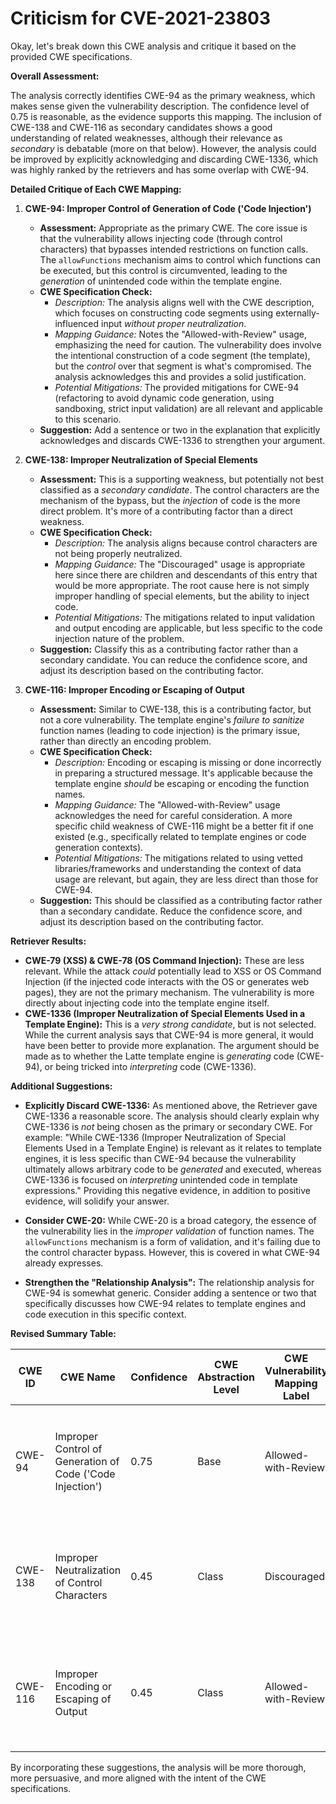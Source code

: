 # Criticism for CVE-2021-23803

Okay, let's break down this CWE analysis and critique it based on the provided CWE specifications.

**Overall Assessment:**

The analysis correctly identifies CWE-94 as the primary weakness, which makes sense given the vulnerability description. The confidence level of 0.75 is reasonable, as the evidence supports this mapping. The inclusion of CWE-138 and CWE-116 as secondary candidates shows a good understanding of related weaknesses, although their relevance as *secondary* is debatable (more on that below). However, the analysis could be improved by explicitly acknowledging and discarding CWE-1336, which was highly ranked by the retrievers and has some overlap with CWE-94.

**Detailed Critique of Each CWE Mapping:**

1.  **CWE-94: Improper Control of Generation of Code ('Code Injection')**
    *   **Assessment:** Appropriate as the primary CWE. The core issue is that the vulnerability allows injecting code (through control characters) that bypasses intended restrictions on function calls. The `allowFunctions` mechanism aims to control which functions can be executed, but this control is circumvented, leading to the *generation* of unintended code within the template engine.
    *   **CWE Specification Check:**
        *   *Description:*  The analysis aligns well with the CWE description, which focuses on constructing code segments using externally-influenced input *without proper neutralization*.
        *   *Mapping Guidance:* Notes the "Allowed-with-Review" usage, emphasizing the need for caution. The vulnerability does involve the intentional construction of a code segment (the template), but the *control* over that segment is what's compromised. The analysis acknowledges this and provides a solid justification.
        *   *Potential Mitigations:* The provided mitigations for CWE-94 (refactoring to avoid dynamic code generation, using sandboxing, strict input validation) are all relevant and applicable to this scenario.
    *   **Suggestion:** Add a sentence or two in the explanation that explicitly acknowledges and discards CWE-1336 to strengthen your argument.

2.  **CWE-138: Improper Neutralization of Special Elements**
    *   **Assessment:** This is a supporting weakness, but potentially not best classified as a *secondary candidate*.  The control characters are the mechanism of the bypass, but the *injection* of code is the more direct problem.  It's more of a contributing factor than a direct weakness.
    *   **CWE Specification Check:**
        *   *Description:* The analysis aligns because control characters are not being properly neutralized.
        *   *Mapping Guidance:*  The "Discouraged" usage is appropriate here since there are children and descendants of this entry that would be more appropriate.  The root cause here is not simply improper handling of special elements, but the ability to inject code.
        *   *Potential Mitigations:* The mitigations related to input validation and output encoding are applicable, but less specific to the code injection nature of the problem.
    *   **Suggestion:** Classify this as a contributing factor rather than a secondary candidate. You can reduce the confidence score, and adjust its description based on the contributing factor.

3.  **CWE-116: Improper Encoding or Escaping of Output**
    *   **Assessment:** Similar to CWE-138, this is a contributing factor, but not a core vulnerability.  The template engine's *failure to sanitize* function names (leading to code injection) is the primary issue, rather than directly an encoding problem.
    *   **CWE Specification Check:**
        *   *Description:* Encoding or escaping is missing or done incorrectly in preparing a structured message. It's applicable because the template engine *should* be escaping or encoding the function names.
        *   *Mapping Guidance:* The "Allowed-with-Review" usage acknowledges the need for careful consideration.  A more specific child weakness of CWE-116 might be a better fit if one existed (e.g., specifically related to template engines or code generation contexts).
        *   *Potential Mitigations:* The mitigations related to using vetted libraries/frameworks and understanding the context of data usage are relevant, but again, they are less direct than those for CWE-94.
    *   **Suggestion:** This should be classified as a contributing factor rather than a secondary candidate. Reduce the confidence score, and adjust its description based on the contributing factor.

**Retriever Results:**

*   **CWE-79 (XSS) & CWE-78 (OS Command Injection):** These are less relevant. While the attack *could* potentially lead to XSS or OS Command Injection (if the injected code interacts with the OS or generates web pages), they are not the primary mechanism. The vulnerability is more directly about injecting code into the template engine itself.
*   **CWE-1336 (Improper Neutralization of Special Elements Used in a Template Engine):** This is a *very strong candidate*, but is not selected. While the current analysis says that CWE-94 is more general, it would have been better to provide more explanation. The argument should be made as to whether the Latte template engine is *generating* code (CWE-94), or being tricked into *interpreting* code (CWE-1336).

**Additional Suggestions:**

*   **Explicitly Discard CWE-1336:** As mentioned above, the Retriever gave CWE-1336 a reasonable score. The analysis should clearly explain why CWE-1336 is *not* being chosen as the primary or secondary CWE. For example: "While CWE-1336 (Improper Neutralization of Special Elements Used in a Template Engine) is relevant as it relates to template engines, it is less specific than CWE-94 because the vulnerability ultimately allows arbitrary code to be *generated* and executed, whereas CWE-1336 is focused on *interpreting* unintended code in template expressions." Providing this negative evidence, in addition to positive evidence, will solidify your answer.

*   **Consider CWE-20:** While CWE-20 is a broad category, the essence of the vulnerability lies in the *improper validation* of function names.  The `allowFunctions` mechanism is a form of validation, and it's failing due to the control character bypass. However, this is covered in what CWE-94 already expresses.

*   **Strengthen the "Relationship Analysis":** The relationship analysis for CWE-94 is somewhat generic. Consider adding a sentence or two that specifically discusses how CWE-94 relates to template engines and code execution in this specific context.

**Revised Summary Table:**

| CWE ID | CWE Name | Confidence | CWE Abstraction Level | CWE Vulnerability Mapping Label | CWE-Vulnerability Mapping Notes |
|---|---|---|---|---|---|
| CWE-94 | Improper Control of Generation of Code ('Code Injection') | 0.75 | Base | Allowed-with-Review | Primary CWE: The vulnerability allows bypassing `allowFunctions` restrictions by adding control characters, leading to potential code injection. |
| CWE-138 | Improper Neutralization of Control Characters | 0.45 | Class | Discouraged | Contributing Factor: The vulnerability involves improper handling of control characters which enables the bypass of function restrictions. |
| CWE-116 | Improper Encoding or Escaping of Output | 0.45 | Class | Allowed-with-Review | Contributing Factor: The vulnerability involves improper escaping/encoding of function names that enables the bypass of function restrictions. |

By incorporating these suggestions, the analysis will be more thorough, more persuasive, and more aligned with the intent of the CWE specifications.